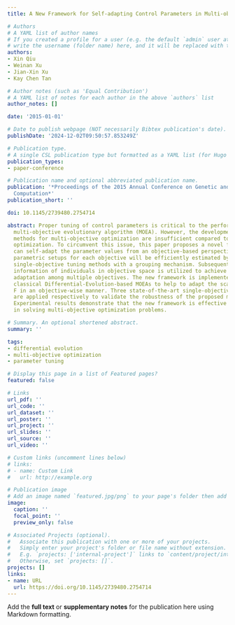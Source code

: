 ```yaml
---
title: A New Framework for Self-adapting Control Parameters in Multi-objective Optimization

# Authors
# A YAML list of author names
# If you created a profile for a user (e.g. the default `admin` user at `content/authors/admin/`), 
# write the username (folder name) here, and it will be replaced with their full name and linked to their profile.
authors:
- Xin Qiu
- Weinan Xu
- Jian-Xin Xu
- Kay Chen Tan

# Author notes (such as 'Equal Contribution')
# A YAML list of notes for each author in the above `authors` list
author_notes: []

date: '2015-01-01'

# Date to publish webpage (NOT necessarily Bibtex publication's date).
publishDate: '2024-12-02T09:50:57.853249Z'

# Publication type.
# A single CSL publication type but formatted as a YAML list (for Hugo requirements).
publication_types:
- paper-conference

# Publication name and optional abbreviated publication name.
publication: '*Proceedings of the 2015 Annual Conference on Genetic and Evolutionary
  Computation*'
publication_short: ''

doi: 10.1145/2739480.2754714

abstract: Proper tuning of control parameters is critical to the performance of a
  multi-objective evolutionary algorithm (MOEA). However, the developments of tuning
  methods for multi-objective optimization are insufficient compared to single-objective
  optimization. To circumvent this issue, this paper proposes a novel framework that
  can self-adapt the parameter values from an objective-based perspective. Optimal
  parametric setups for each objective will be efficiently estimated by combining
  single-objective tuning methods with a grouping mechanism. Subsequently, the position
  information of individuals in objective space is utilized to achieve a more efficient
  adaptation among multiple objectives. The new framework is implemented into two
  classical Differential-Evolution-based MOEAs to help to adapt the scaling factor
  F in an objective-wise manner. Three state-of-the-art single-objective tuning methods
  are applied respectively to validate the robustness of the proposed mechanisms.
  Experimental results demonstrate that the new framework is effective and robust
  in solving multi-objective optimization problems.

# Summary. An optional shortened abstract.
summary: ''

tags:
- differential evolution
- multi-objective optimization
- parameter tuning

# Display this page in a list of Featured pages?
featured: false

# Links
url_pdf: ''
url_code: ''
url_dataset: ''
url_poster: ''
url_project: ''
url_slides: ''
url_source: ''
url_video: ''

# Custom links (uncomment lines below)
# links:
# - name: Custom Link
#   url: http://example.org

# Publication image
# Add an image named `featured.jpg/png` to your page's folder then add a caption below.
image:
  caption: ''
  focal_point: ''
  preview_only: false

# Associated Projects (optional).
#   Associate this publication with one or more of your projects.
#   Simply enter your project's folder or file name without extension.
#   E.g. `projects: ['internal-project']` links to `content/project/internal-project/index.md`.
#   Otherwise, set `projects: []`.
projects: []
links:
- name: URL
  url: https://doi.org/10.1145/2739480.2754714
---
```


Add the **full text** or **supplementary notes** for the publication here using Markdown formatting.
